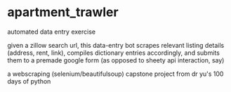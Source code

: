 # apartment_trawler

automated data entry exercise

given a zillow search url, this data-entry bot scrapes relevant listing details (address, rent, link), compiles dictionary entries accordingly,
and submits them to a premade google form (as opposed to sheety api interaction, say)

a webscraping (selenium/beautifulsoup) capstone project from dr yu's 100 days of python
